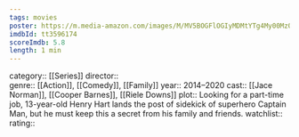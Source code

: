 ```yaml
---
tags: movies
poster: https://m.media-amazon.com/images/M/MV5BOGFlOGIyMDMtYTg4My00MzQxLTgwYWItZDQxOThjNDllYWE5XkEyXkFqcGdeQXVyODk4Nzg5NjE@._V1_SX300.jpg
imdbId: tt3596174
scoreImdb: 5.8
length: 1 min
---
```


category:: [[Series]]
director::  
genre:: [[Action]], [[Comedy]], [[Family]]
year:: 2014–2020
cast:: [[Jace Norman]], [[Cooper Barnes]], [[Riele Downs]]
plot:: Looking for a part-time job, 13-year-old Henry Hart lands the post of sidekick of superhero Captain Man, but he must keep this a secret from his family and friends.
watchlist::
rating::
